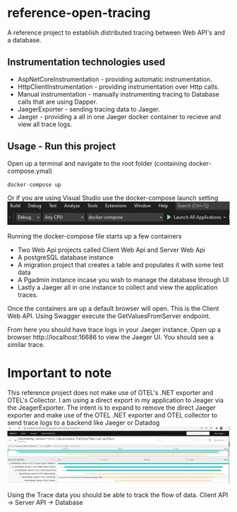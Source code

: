 # reference-open-tracing
A reference project to establish distributed tracing between Web API's and a database.

## Instrumentation technologies used
* AspNetCoreInstrumentation - providing automatic instrumentation.
* HttpClientInstrumentation - providing instrumentation over Http calls.
* Manual instrumentation - manually instrumenting tracing to Database calls that are using Dapper.
* JaegerExporter - sending tracing data to Jaeger.
* Jaeger - providing a all in one Jaeger docker container to recieve and view all trace logs.

## Usage - Run this project
Open up a terminal and navigate to the root folder (containing docker-compose.ymal)
```csharp
docker-compose up
```
Or if you are using Visual Studio use the docker-compose launch setting
![Docker launch setting](./assets/images/docker-launch-setting.PNG)

Running the docker-compose file starts up a few containers
* Two Web Api projects called Client Web Api and Server Web Api
* A postgreSQL database instance
* A migration project that creates a table and populates it with some test data
* A Pgadmin instance incase you wish to manage the database through UI
* Lastly a Jaeger all in one instance to collect and view the application traces.

Once the containers are up a default browser will open. This is the Client Web API. Using Swagger execute the GetValuesFromServer endpoint.

From here you should have trace logs in your Jaeger instance. Open up a browser http://localhost:16686 to view the Jaeger UI. You should see a similar trace.

# Important to note
This reference project does not make use of OTEL's .NET exporter and OTEL's Collector. I am using a direct export in my application to Jeager via the JeagerExporter. The intent is to expand to remove the direct Jaeger exporter and make use of the OTEL .NET exporter and OTEL collector to send trace logs to a backend like Jaeger or Datadog
![Jaeger UI](./assets/images/jaeger-ui.png)

Using the Trace data you should be able to track the flow of data.
Client API -> Server API -> Database

